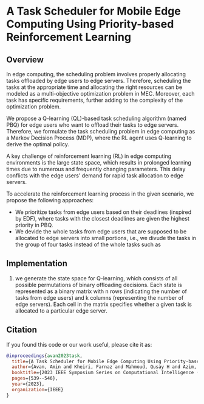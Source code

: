 # A Task Scheduler for Mobile Edge Computing Using Priority-based Reinforcement Learning

## Overview
In edge computing, the scheduling problem involves properly allocating tasks offloaded by edge users to edge servers. Therefore, scheduling the tasks at the appropriate time and allocating the right resources can be modeled as a multi-objective optimization problem in MEC. Moreover, each task has specific requirements, further adding to the complexity of the optimization problem.

We propose a Q-learning (QL)-based task scheduling algorithm (named PBQ) for edge users who want to offload their tasks to edge servers. Therefore, we formulate the task scheduling problem in edge computing as a Markov Decision Process (MDP), where the RL agent uses Q-learning to derive the optimal policy.

A key challenge of reinforcement learning (RL) in edge computing environments is the large state space, which results in prolonged learning times due to numerous and frequently changing parameters. This delay conflicts with the edge users' demand for rapid task allocation to edge servers.

To accelerate the reinforcement learning process in the given scenario, we propose the following approaches:
- We prioritize tasks from edge users based on their deadlines (inspired by EDF), where tasks with the closest deadlines are given the highest priority in PBQ.
- We devide the whole tasks from edge users that are supposed to be allocated to edge servers into small portions, i.e., we divude the tasks in the group of four tasks instead of the whole tasks such as  

## Implementation
1. we generate the state space for Q-learning, which consists of all possible permutations of binary offloading decisions. Each state is represented as a binary matrix with n rows (indicating the number of tasks from edge users) and k columns (representing the number of edge servers). Each cell in the matrix specifies whether a given task is allocated to a particular edge server.

## Citation
If you found this code or our work useful, please cite it as:

```bibtex
@inproceedings{avan2023task,
  title={A Task Scheduler for Mobile Edge Computing Using Priority-based Reinforcement Learning},
  author={Avan, Amin and Kheiri, Farnaz and Mahmoud, Qusay H and Azim, Akramul and Makrehchi, Masoud and Rahnamayan, Shahryar},
  booktitle={2023 IEEE Symposium Series on Computational Intelligence (SSCI)},
  pages={539--546},
  year={2023},
  organization={IEEE}
}
```
